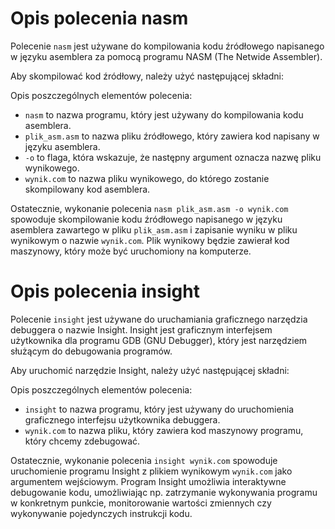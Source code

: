 # Opis polecenia nasm

Polecenie `nasm` jest używane do kompilowania kodu źródłowego napisanego w języku asemblera za pomocą programu NASM (The Netwide Assembler).

Aby skompilować kod źródłowy, należy użyć następującej składni:

Opis poszczególnych elementów polecenia:
- `nasm` to nazwa programu, który jest używany do kompilowania kodu asemblera.
- `plik_asm.asm` to nazwa pliku źródłowego, który zawiera kod napisany w języku asemblera.
- `-o` to flaga, która wskazuje, że następny argument oznacza nazwę pliku wynikowego.
- `wynik.com` to nazwa pliku wynikowego, do którego zostanie skompilowany kod asemblera.

Ostatecznie, wykonanie polecenia `nasm plik_asm.asm -o wynik.com` spowoduje skompilowanie kodu źródłowego napisanego w języku asemblera zawartego w pliku `plik_asm.asm` i zapisanie wyniku w pliku wynikowym o nazwie `wynik.com`. Plik wynikowy będzie zawierał kod maszynowy, który może być uruchomiony na komputerze.

# Opis polecenia insight

Polecenie `insight` jest używane do uruchamiania graficznego narzędzia debuggera o nazwie Insight. Insight jest graficznym interfejsem użytkownika dla programu GDB (GNU Debugger), który jest narzędziem służącym do debugowania programów.

Aby uruchomić narzędzie Insight, należy użyć następującej składni:

Opis poszczególnych elementów polecenia:
- `insight` to nazwa programu, który jest używany do uruchomienia graficznego interfejsu użytkownika debuggera.
- `wynik.com` to nazwa pliku, który zawiera kod maszynowy programu, który chcemy zdebugować.

Ostatecznie, wykonanie polecenia `insight wynik.com` spowoduje uruchomienie programu Insight z plikiem wynikowym `wynik.com` jako argumentem wejściowym. Program Insight umożliwia interaktywne debugowanie kodu, umożliwiając np. zatrzymanie wykonywania programu w konkretnym punkcie, monitorowanie wartości zmiennych czy wykonywanie pojedynczych instrukcji kodu.

